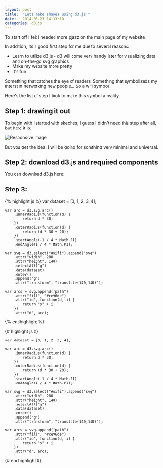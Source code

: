 ```yaml
---
layout: post
title:  "Lets make shapes using d3.js!"
date:   2014-05-23 14:33:10
categories: d3.js
---
```


To start off I felt I needed more pjazz on the main page of my website.

In addition, its a good first step for me due to several reasons:

 * Learn to utilize d3.js - d3 will come very handy later for visualizing data and on-the-go svg graphics
 * Make my website more pretty
 * It's fun

Something that catches the eye of readers! Something that symbolizeds my interst in networking new people... So a wifi symbol. 

Here's the list of step I took to make this symbol a reality.

## Step 1: drawing it out

To begin with I started with skeches; I guess I didn't need this step after all, but here it is:

<img src="http://i.imgur.com/l4g6V3T.jpg" class="img-responsive" alt="Responsive image">

But you get the idea. I will be going for somthing very minimal and universal.

## Step 2: download d3.js and required components 

You can download d3.js here: 


## Step 3: 

{% highlight js %}
    var dataset = [0, 1, 2, 3, 4];

    var arc = d3.svg.arc()
        .innerRadius(function(d) {
            return d * 30;
        })
        .outerRadius(function(d) {
            return (d * 30 + 20);
        })
        .startAngle(-1 / 4 * Math.PI)
        .endAngle(1 / 4 * Math.PI);

    var svg = d3.select("#wifi").append("svg")
        .attr("width", 280)
        .attr("height", 140)
        .selectAll("g")
        .data(dataset)
        .enter()
        .append("g")
        .attr("transform", "translate(140,140)");

    var arcs = svg.append("path")
        .attr("fill", "#ce96de")
        .attr("id", function(d, i) {
            return "s" + i;
        })
        .attr("d", arc);
{% endhighlight %}

{# highlight js #}
 
    var dataset = [0, 1, 2, 3, 4];

    var arc = d3.svg.arc()
        .innerRadius(function(d) {
            return d * 30;
        })
        .outerRadius(function(d) {
            return (d * 30 + 20);
        })
        .startAngle(-1 / 4 * Math.PI)
        .endAngle(1 / 4 * Math.PI);

    var svg = d3.select("#wifi").append("svg")
        .attr("width", 280)
        .attr("height", 140)
        .selectAll("g")
        .data(dataset)
        .enter()
        .append("g")
        .attr("transform", "translate(140,140)");

    var arcs = svg.append("path")
        .attr("fill", "#ce96de")
        .attr("id", function(d, i) {
            return "s" + i;
        })
        .attr("d", arc);
{# endhighlight #}